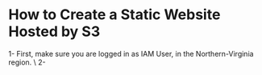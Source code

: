 # How to Create a Static Website Hosted by S3
1- First, make sure you are logged in as IAM User, in the Northern-Virginia region. \\
2- 
